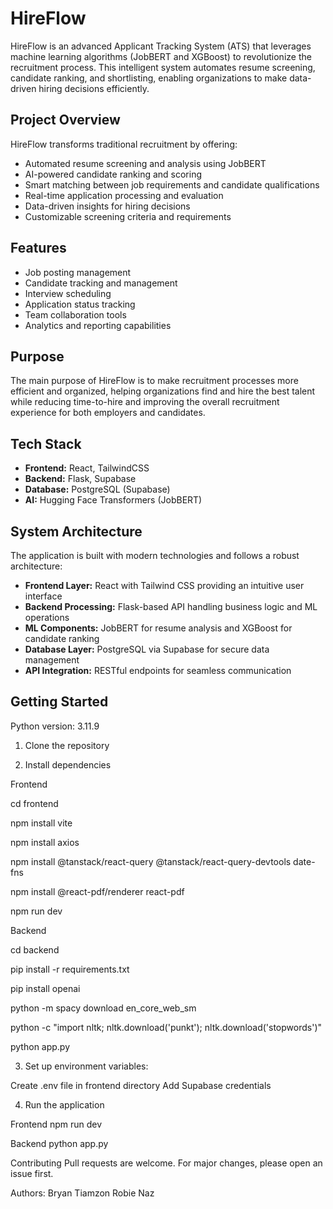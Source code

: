 # HireFlow

HireFlow is an advanced Applicant Tracking System (ATS) that leverages machine learning algorithms (JobBERT and XGBoost) to revolutionize the recruitment process. This intelligent system automates resume screening, candidate ranking, and shortlisting, enabling organizations to make data-driven hiring decisions efficiently.

## Project Overview

HireFlow transforms traditional recruitment by offering:

- Automated resume screening and analysis using JobBERT
- AI-powered candidate ranking and scoring
- Smart matching between job requirements and candidate qualifications
- Real-time application processing and evaluation
- Data-driven insights for hiring decisions
- Customizable screening criteria and requirements

## Features

- Job posting management
- Candidate tracking and management
- Interview scheduling
- Application status tracking
- Team collaboration tools
- Analytics and reporting capabilities

## Purpose

The main purpose of HireFlow is to make recruitment processes more efficient and organized, helping organizations find and hire the best talent while reducing time-to-hire and improving the overall recruitment experience for both employers and candidates.

## Tech Stack

- **Frontend:** React, TailwindCSS
- **Backend:** Flask, Supabase
- **Database:** PostgreSQL (Supabase)
- **AI:** Hugging Face Transformers (JobBERT)

## System Architecture

The application is built with modern technologies and follows a robust architecture:

- **Frontend Layer:** React with Tailwind CSS providing an intuitive user interface
- **Backend Processing:** Flask-based API handling business logic and ML operations
- **ML Components:** JobBERT for resume analysis and XGBoost for candidate ranking
- **Database Layer:** PostgreSQL via Supabase for secure data management
- **API Integration:** RESTful endpoints for seamless communication

## Getting Started

Python version: 3.11.9

1. Clone the repository

2. Install dependencies

Frontend

cd frontend

npm install vite

npm install axios

npm install @tanstack/react-query @tanstack/react-query-devtools date-fns

npm install @react-pdf/renderer react-pdf

npm run dev

Backend

cd backend

pip install -r requirements.txt

pip install openai

python -m spacy download en_core_web_sm

python -c "import nltk; nltk.download('punkt'); nltk.download('stopwords')"

python app.py

3. Set up environment variables:

Create .env file in frontend directory
Add Supabase credentials

4. Run the application

Frontend
npm run dev

Backend
python app.py

Contributing
Pull requests are welcome. For major changes, please open an issue first.

Authors:
Bryan Tiamzon
Robie Naz
